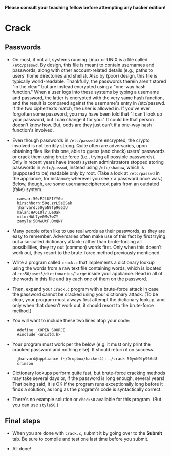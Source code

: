 **Please consult your teaching fellow before attempting any hacker edition!**

# Crack

## Passwords

* On most, if not all, systems running Linux or UNIX is a file called `/etc/passwd`. By design, this file is meant to contain usernames and passwords, along with other account-related details (e.g., paths to users' home directories and shells). Also by (poor) design, this file is typically world-readable. Thankfully, the passwords therein aren't stored "in the clear" but are instead encrypted using a "one-way hash function." When a user logs into these systems by typing a username and password, the latter is encrypted with the very same hash function, and the result is compared against the username's entry in /etc/passwd. If the two ciphertexts match, the user is allowed in. If you've ever forgotten some password, you may have been told that "I can't look up your password, but I can change it for you." It could be that person doesn't know how. But, odds are they just can't if a one-way hash function's involved.

* Even though passwords in `/etc/passwd` are encrypted, the crypto involved is not terribly strong. Quite often are adversaries, upon obtaining files like this one, able to guess (and check) users' passwords or crack them using brute force (i.e., trying all possible passwords). Only in recent years have (most) system administrators stopped storing passwords in `/etc/passwd`, instead using `/etc/shadow`, which is (supposed to be) readable only by root. (Take a look at `/etc/passwd` in the appliance, for instance; wherever you see x a password once was.) Below, though, are some username:ciphertext pairs from an outdated (fake) system.

		caesar:50zPJlUFIYY0o
		hirschhorn:50q.zrL5e0Sak
		jharvard:50yoN9fp966dU
		malan:HA610l/.LeOak
		milo:HAL7ye0Ms7wZY
		zamyla:50NwUtF.OmQNY

* Many people often like to use real words as their passwords, as they are easy to remember. Adversaries often make use of this fact by first trying out a so-called dictionary attack; rather than brute-forcing all possibilities, they try out (common) words first. Only when this doesn't work out, they resort to the brute-force method previously mentioned.
  
* Write a program called `crack.c` that implements a dictionary lookup using the words from a raw text file containing words, which is located at `~cs50/pset5/dictionaries/large` inside your appliance. Read in all of the words in this file and try each one of them on the password.
  
* Then, expand your `crack.c` program with a brute-force attack in case the password cannot be cracked using your dictionary attack. (To be clear, your program must always first attempt the dictionary lookup, and only when that doesn't work out, it should resort to the brute-force method.)
  
* You will want to include these two lines atop your code:
  
		#define _XOPEN_SOURCE
		#include <unistd.h>

* Your program must work per the below (e.g. it must only print the cracked password and nothing else). It should return `0` on success.

		jharvard@appliance (~/Dropbox/hacker4): ./crack 50yoN9fp966dU
		crimson

* Dictionary lookups perform quite fast, but brute-force cracking methods may take several days or, if the password is long enough, several years! That being said, it is OK if the program runs exceptionally long before it finds a solution, as long as the program's code is syntactically correct.

* There's no example solution or `check50` available for this program. (But you can use `style50`.)

## Final steps

* When you are done with `crack.c`, submit it by going over to the **Submit** tab. Be sure to compile and test one last time before you submit.

* All done!